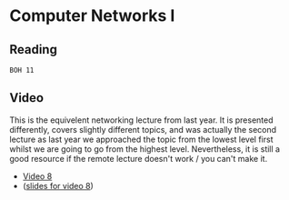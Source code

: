 # Computer Networks I

## Reading

    BOH 11

## Video
This is the equivelent networking lecture from last year. It is presented differently, covers slightly different topics, and 
was actually the second lecture as last year we approached the topic from the lowest level first whilst we are going to go from 
the highest level. Nevertheless, it is still a good resource if the remote lecture doesn't work / you can't make it.

 * [Video 8](https://sid.erda.dk/share_redirect/E1AHoSA0B6/8%20-%20Lecture.mp4)
 * ([slides for video 8](https://github.com/diku-dk/hpps-e2020-pub/raw/master/material/4-l-2/8%20-%20Lecture.pdf))
